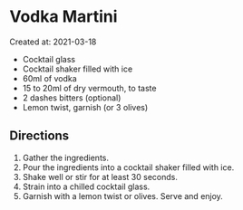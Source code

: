 # Vodka Martini

Created at: 2021-03-18

- Cocktail glass
- Cocktail shaker filled with ice
- 60ml of vodka
- 15 to 20ml of dry vermouth, to taste
- 2 dashes bitters (optional)
- Lemon twist, garnish (or 3 olives)

## Directions

1. Gather the ingredients.
1. Pour the ingredients into a cocktail shaker filled with ice.
1. Shake well or stir for at least 30 seconds.
1. Strain into a chilled cocktail glass.
1. Garnish with a lemon twist or olives. Serve and enjoy.